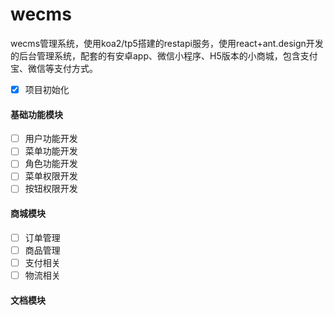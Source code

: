 # wecms
wecms管理系统，使用koa2/tp5搭建的restapi服务，使用react+ant.design开发的后台管理系统，配套的有安卓app、微信小程序、H5版本的小商城，包含支付宝、微信等支付方式。

- [x] 项目初始化

#### 基础功能模块
- [ ] 用户功能开发
- [ ] 菜单功能开发
- [ ] 角色功能开发
- [ ] 菜单权限开发
- [ ] 按钮权限开发

#### 商城模块
- [ ] 订单管理
- [ ] 商品管理
- [ ] 支付相关
- [ ] 物流相关

#### 文档模块


#### 

<!-- 开源不易，如果你觉得本项目还不错，不如给作者买杯咖啡提提神～


<center class="half">
<img style="display:inline-block" src="./assets/alipay.jpeg" alt="支付宝" width="200"/><img style="display:inline-block" src="./assets/wechat_pay.jpeg" alt="微信" width="200" />
</center>  -->
